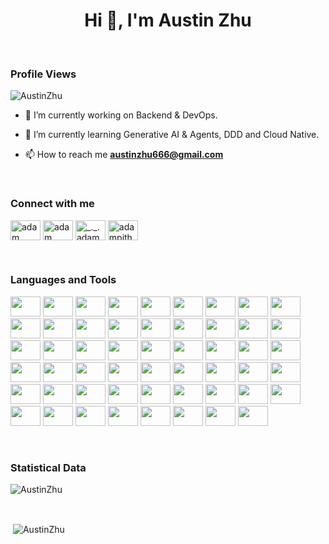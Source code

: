 <h1 align="center">Hi 👋, I'm Austin Zhu</h1>
<br>
<p align="right"> </p><h3>Profile Views</h3> <img src="https://komarev.com/ghpvc/?username=AustinZhu&amp;label=Profile%20views&amp;color=0e75b6&amp;style=flat" alt="AustinZhu">
<ul>
<li>
<p>🔭 I’m currently working on Backend & DevOps.</p>
</li>
<li>
<p>🌱 I’m currently learning Generative AI & Agents, DDD and Cloud Native.</p>
</li>
<li>
<p>📫 How to reach me <strong><a href="mailto:austinzhu666@gmail.com">austinzhu666@gmail.com</a></strong></p>
</li>
</ul>
<br>
<h3 align="left">Connect with me</h3>
<p align="left">
  <a href="https://www.linkedin.com/in/yiming-zhu-622a98152/" target="blank"><img align="center" src="https://raw.githubusercontent.com/rahuldkjain/github-profile-readme-generator/master/src/images/icons/Social/linked-in-alt.svg" alt="adam pithewan" height="32" width="48"></a>
  <a href="https://fb.com/austinzhu123" target="blank"><img align="center" src="https://raw.githubusercontent.com/rahuldkjain/github-profile-readme-generator/master/src/images/icons/Social/facebook.svg" alt="adam pithen wala" height="32" width="48"></a>
  <a href="https://instagram.com/austinzhu123" target="blank"><img align="center" src="https://raw.githubusercontent.com/rahuldkjain/github-profile-readme-generator/master/src/images/icons/Social/instagram.svg" alt="_._.adam._" height="32" width="48"></a>
 <a href="https://x.com/austinzhu123" target="blank"><img align="center" src="https://raw.githubusercontent.com/rahuldkjain/github-profile-readme-generator/master/src/images/icons/Social/twitter.svg" alt="adampithewan" height="32" width="48"></a>
</p>
<br>
<h3 align="left">Languages and Tools</h3>
<p align="left"> 
  <img src="https://cdn.jsdelivr.net/gh/devicons/devicon@latest/icons/go/go-original.svg" height="32" width="48" />
  <img src="https://cdn.jsdelivr.net/gh/devicons/devicon@latest/icons/typescript/typescript-original.svg" height="32" width="48" />
  <img src="https://cdn.jsdelivr.net/gh/devicons/devicon@latest/icons/nodejs/nodejs-original.svg" height="32" width="48" />
  <img src="https://cdn.jsdelivr.net/gh/devicons/devicon@latest/icons/react/react-original.svg" height="32" width="48" />
  <img src="https://cdn.jsdelivr.net/gh/devicons/devicon@latest/icons/nextjs/nextjs-original.svg" height="32" width="48" />
  <img src="https://cdn.jsdelivr.net/gh/devicons/devicon@latest/icons/python/python-original.svg" height="32" width="48" />
  <img src="https://cdn.jsdelivr.net/gh/devicons/devicon@latest/icons/kotlin/kotlin-original.svg" height="32" width="48" />
  <img src="https://cdn.jsdelivr.net/gh/devicons/devicon@latest/icons/java/java-original.svg" height="32" width="48" />
  <img src="https://cdn.jsdelivr.net/gh/devicons/devicon@latest/icons/haskell/haskell-original.svg" height="32" width="48" />
  <img src="https://cdn.jsdelivr.net/gh/devicons/devicon@latest/icons/solidity/solidity-original.svg" height="32" width="48" />
  <img src="https://cdn.jsdelivr.net/gh/devicons/devicon@latest/icons/mysql/mysql-original.svg" height="32" width="48" />
  <img src="https://cdn.jsdelivr.net/gh/devicons/devicon@latest/icons/postgresql/postgresql-original.svg" height="32" width="48" />
  <img src="https://cdn.jsdelivr.net/gh/devicons/devicon@latest/icons/mongodb/mongodb-original.svg" height="32" width="48" />
  <img src="https://cdn.jsdelivr.net/gh/devicons/devicon@latest/icons/rabbitmq/rabbitmq-original.svg" height="32" width="48" />
  <img src="https://cdn.jsdelivr.net/gh/devicons/devicon@latest/icons/redis/redis-original.svg" height="32" width="48" />
  <img src="https://cdn.jsdelivr.net/gh/devicons/devicon@latest/icons/grpc/grpc-original.svg" height="32" width="48" />
  <img src="https://cdn.jsdelivr.net/gh/devicons/devicon@latest/icons/graphql/graphql-plain.svg" height="32" width="48" />
  <img src="https://cdn.jsdelivr.net/gh/devicons/devicon@latest/icons/swagger/swagger-original.svg" height="32" width="48" />
  <img src="https://cdn.jsdelivr.net/gh/devicons/devicon@latest/icons/git/git-original.svg" height="32" width="48" />
  <img src="https://cdn.jsdelivr.net/gh/devicons/devicon@latest/icons/githubactions/githubactions-original.svg" height="32" width="48" />
  <img src="https://cdn.jsdelivr.net/gh/devicons/devicon@latest/icons/circleci/circleci-plain.svg" height="32" width="48" />
  <img src="https://cdn.jsdelivr.net/gh/devicons/devicon@latest/icons/terraform/terraform-original.svg" height="32" width="48" />
  <img src="https://cdn.jsdelivr.net/gh/devicons/devicon@latest/icons/docker/docker-original.svg" height="32" width="48" />
  <img src="https://cdn.jsdelivr.net/gh/devicons/devicon@latest/icons/kubernetes/kubernetes-original.svg" height="32" width="48" />
  <img src="https://cdn.jsdelivr.net/gh/devicons/devicon@latest/icons/grafana/grafana-original.svg" height="32" width="48" />
  <img src="https://cdn.jsdelivr.net/gh/devicons/devicon@latest/icons/prometheus/prometheus-original.svg" height="32" width="48" />
  <img src="https://cdn.jsdelivr.net/gh/devicons/devicon@latest/icons/opentelemetry/opentelemetry-original.svg" height="32" width="48" />
  <img src="https://cdn.jsdelivr.net/gh/devicons/devicon@latest/icons/sentry/sentry-original.svg" height="32" width="48" />
  <img src="https://cdn.jsdelivr.net/gh/devicons/devicon@latest/icons/linux/linux-original.svg" height="32" width="48" />
  <img src="https://cdn.jsdelivr.net/gh/devicons/devicon@latest/icons/nginx/nginx-original.svg" height="32" width="48" />
  <img src="https://cdn.jsdelivr.net/gh/devicons/devicon@latest/icons/amazonwebservices/amazonwebservices-original-wordmark.svg" height="32" width="48" />
  <img src="https://cdn.jsdelivr.net/gh/devicons/devicon@latest/icons/googlecloud/googlecloud-original.svg" height="32" width="48" />
  <img src="https://cdn.jsdelivr.net/gh/devicons/devicon@latest/icons/azure/azure-original.svg" height="32" width="48" />
  <img src="https://cdn.jsdelivr.net/gh/devicons/devicon@latest/icons/cloudflare/cloudflare-original.svg" height="32" width="48" />
  <img src="https://cdn.jsdelivr.net/gh/devicons/devicon@latest/icons/vercel/vercel-original.svg" height="32" width="48" />
  <img src="https://cdn.jsdelivr.net/gh/devicons/devicon@latest/icons/firebase/firebase-original.svg" height="32" width="48" />
  <img src="https://cdn.jsdelivr.net/gh/devicons/devicon@latest/icons/oauth/oauth-original.svg" height="32" width="48" />
  <img src="https://cdn.jsdelivr.net/gh/devicons/devicon@latest/icons/latex/latex-original.svg" height="32" width="48" />
  <img src="https://cdn.jsdelivr.net/gh/devicons/devicon@latest/icons/c/c-original.svg" height="32" width="48" />
  <img src="https://cdn.jsdelivr.net/gh/devicons/devicon@latest/icons/html5/html5-original.svg" height="32" width="48" />
  <img src="https://cdn.jsdelivr.net/gh/devicons/devicon@latest/icons/css3/css3-original.svg" height="32" width="48" />
  <img src="https://cdn.jsdelivr.net/gh/devicons/devicon@latest/icons/javascript/javascript-original.svg" height="32" width="48" />
  <img src="https://cdn.jsdelivr.net/gh/devicons/devicon@latest/icons/storybook/storybook-original.svg" height="32" width="48" />
  <img src="https://cdn.jsdelivr.net/gh/devicons/devicon@latest/icons/tailwindcss/tailwindcss-original.svg" height="32" width="48" />
  <img src="https://cdn.jsdelivr.net/gh/devicons/devicon@latest/icons/figma/figma-original.svg" height="32" width="48" />
  <img src="https://cdn.jsdelivr.net/gh/devicons/devicon@latest/icons/eslint/eslint-original.svg" height="32" width="48" />
  <img src="https://cdn.jsdelivr.net/gh/devicons/devicon@latest/icons/postman/postman-original.svg" height="32" width="48" />
  <img src="https://cdn.jsdelivr.net/gh/devicons/devicon@latest/icons/playwright/playwright-original.svg" height="32" width="48" />
  <img src="https://cdn.jsdelivr.net/gh/devicons/devicon@latest/icons/vitejs/vitejs-original.svg" height="32" width="48" />
  <img src="https://cdn.jsdelivr.net/gh/devicons/devicon@latest/icons/pnpm/pnpm-original.svg" height="32" width="48" />
  <img src="https://cdn.jsdelivr.net/gh/devicons/devicon@latest/icons/gradle/gradle-original.svg" height="32" width="48" />
  <img src="https://cdn.jsdelivr.net/gh/devicons/devicon@latest/icons/hardhat/hardhat-original.svg" height="32" width="48" />
  <img src="https://cdn.jsdelivr.net/gh/devicons/devicon@latest/icons/poetry/poetry-original.svg" height="32" width="48" />
</p>
<br>
<h3>Statistical Data</h3>
<p><img align="center" src="https://github-readme-stats.vercel.app/api/top-langs?username=AustinZhu&amp;show_icons=true&amp;locale=en&amp;bg_color=0d1117&amp;text_color=ffffff&amp;layout=compact" alt="AustinZhu" bg_color="#808080/"></p>
<br>
<p>&nbsp;<img align="center" src="https://github-readme-stats.vercel.app/api?username=AustinZhu&amp;show_icons=true&amp;locale=en&amp;bg_color=0d1117&amp;text_color=ffffff&amp;repo=convoychat" alt="AustinZhu"></p>
